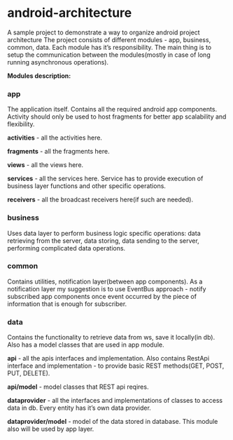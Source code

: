 # android-architecture
A sample project to demonstrate a way to organize android project architecture
The project consists of different modules - app, business, common, data. Each module has it’s responsibility. The main thing is to setup the communication between the modules(mostly in case of long running asynchronous operations).

<b>Modules description:</b>

<h3><b>app</b></h3>
The application itself. Contains all the required android app components. Activity should only be used to host fragments for better app scalability and flexibility.

<b>activities</b> - all the activities here.

<b>fragments</b> - all the fragments here.

<b>views</b> - all the views here.

<b>services</b> - all the services here. Service has to provide execution of business layer functions and other specific operations.

<b>receivers</b> - all the broadcast receivers here(if such are needed).

<h3><b>business</b></h3>
Uses data layer to perform business logic specific operations: data retrieving from the server, data storing, data sending to the server, performing complicated data operations.

<h3><b>common</b></h3>
Contains utilities, notification layer(between app components). As a notification layer my suggestion is to use EventBus approach - notify subscribed app components once event occurred by the piece of information that is enough for subscriber. 

<h3><b>data</b></h3>
Contains the functionality to retrieve data from ws, save it locally(in db). Also has a model classes that are used in app module.

<b>api</b> - all the apis interfaces and implementation. Also contains RestApi interface and implementation - to provide basic REST methods(GET, POST, PUT, DELETE).

<b>api/model</b> - model classes that REST api reqires.

<b>dataprovider</b> - all the interfaces and implementations of classes to access data in db. Every entity has it’s own data provider.

<b>dataprovider/model</b> - model of the data stored in database. This module also will be used by app layer.
